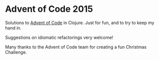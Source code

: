 # Advent of Code 2015

Solutions to [Advent of Code](http://adventofcode.com/) in Clojure.
Just for fun, and to try to keep my hand in.

Suggestions on idiomatic refactorings very welcome!

Many thanks to the Advent of Code team for creating a fun Christmas
Challenge.
